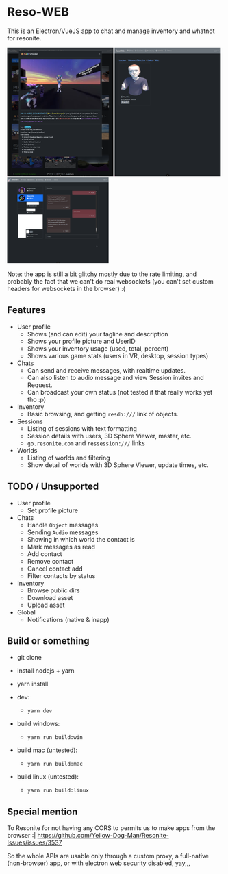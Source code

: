 # Reso-WEB

This is an Electron/VueJS app to chat and manage inventory and whatnot for resonite.

<p float="left">
<img src="./screenshot1.png" height="300px"/>
<img src="./screenshot2.png" height="300px"/>
<img src="./screenshot3.png" height="200px"/>
</p>

Note: the app is still a bit glitchy mostly due to the rate limiting, and probably the fact that we can't do real websockets (you can't set custom headers for websockets in the browser) :(

## Features

- User profile
  - Shows (and can edit) your tagline and description
  - Shows your profile picture and UserID
  - Shows your inventory usage (used, total, percent)
  - Shows various game stats (users in VR, desktop, session types)
- Chats
  - Can send and receive messages, with realtime updates.
  - Can also listen to audio message and view Session invites and Request.
  - Can broadcast your own status (not tested if that really works yet tho :p)
- Inventory
  - Basic browsing, and getting `resdb:///` link of objects.
- Sessions
  - Listing of sessions with text formatting
  - Session details with users, 3D Sphere Viewer, master, etc.
  - `go.resonite.com` and `ressession:///` links
- Worlds
  - Listing of worlds and filtering
  - Show detail of worlds with 3D Sphere Viewer, update times, etc.

## TODO / Unsupported

- User profile
  - Set profile picture
- Chats
  - Handle `Object` messages
  - Sending `Audio` messages
  - Showing in which world the contact is
  - Mark messages as read
  - Add contact
  - Remove contact
  - Cancel contact add
  - Filter contacts by status
- Inventory
  - Browse public dirs
  - Download asset
  - Upload asset
- Global
  - Notifications (native & inapp)

## Build or something

- git clone
- install nodejs + yarn
- yarn install

- dev:
  - `yarn dev`
- build windows:
  - `yarn run build:win`
- build mac (untested):
  - `yarn run build:mac`
- build linux (untested):
  - `yarn run build:linux`

## Special mention

To Resonite for not having any CORS to permits us to make apps from the browser :| https://github.com/Yellow-Dog-Man/Resonite-Issues/issues/3537

So the whole APIs are usable only through a custom proxy, a full-native (non-browser) app, or with electron web security disabled, yay,,,
